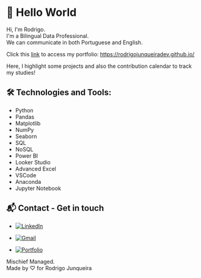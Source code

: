 # 👋 Hello World

Hi, I'm Rodrigo.  
I'm a Bilingual Data Professional.  
We can communicate in both Portuguese and English.

Click this [link](https://rodrigojunqueiradev.github.io/) to access my portfolio: https://rodrigojunqueiradev.github.io/

Here, I highlight some projects and also the contribution calendar to track my studies!

## 🛠️ Technologies and Tools:

- Python
- Pandas
- Matplotlib
- NumPy
- Seaborn
- SQL
- NoSQL
- Power BI
- Looker Studio
- Advanced Excel
- VSCode
- Anaconda
- Jupyter Notebook

## 📬 Contact - Get in touch

- [![LinkedIn](https://img.shields.io/badge/LinkedIn-0077B5?style=for-the-badge&logo=linkedin&logoColor=white)](https://www.linkedin.com/in/rodrigo-junqueira/)

- [![Gmail](https://img.shields.io/badge/Gmail-333333?style=for-the-badge&logo=gmail&logoColor=red)](mailto:eurodrigojunqueira@gmail.com)

- [![Portfolio](https://img.shields.io/badge/Portfolio-FF5722?style=for-the-badge&logo=todoist&logoColor=white)](https://rodrigojunqueiradev.github.io/)

Mischief Managed. <br>
Made by ♡ for Rodrigo Junqueira

<!--
**rodrigojunqueiradev/rodrigojunqueiradev** is a ✨ _special_ ✨ repository because its `README.md` (this file) appears on your GitHub profile.

Here are some ideas to get you started:

- 🔭 I’m currently working on ...
- 🌱 I’m currently learning ...
- 👯 I’m looking to collaborate on ...
- 🤔 I’m looking for help with ...
- 💬 Ask me about ...
- 📫 How to reach me: ...
- 😄 Pronouns: ...
- ⚡ Fun fact: ...
-->
